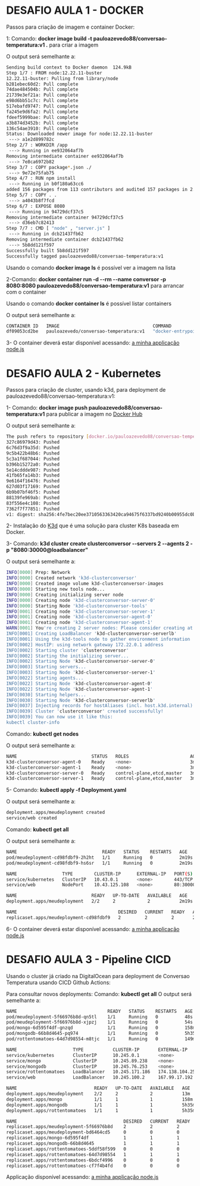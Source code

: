 <h1> DESAFIO AULA 1 - DOCKER </h1>

<p></p>
Passos para criação de imagem e container Docker:
<p></p>
1: Comando: <b>docker image build -t pauloazevedo88/conversao-temperatura:v1 .</b> para criar a imagem

O output será semelhante a:
```bash
Sending build context to Docker daemon  124.9kB
Step 1/7 : FROM node:12.22.11-buster
12.22.11-buster: Pulling from library/node
b281ebec60d2: Pull complete
74dae484504b: Pull complete
21739e3ef21a: Pull complete
e98d6bb51c7c: Pull complete
517ebafd9747: Pull complete
fa245e9d6fa2: Pull complete
fdeef5999bae: Pull complete
a3b874d3452b: Pull complete
136c54ae3910: Pull complete
Status: Downloaded newer image for node:12.22.11-buster
 ---> a1e2d899782c
Step 2/7 : WORKDIR /app
 ---> Running in ee932064af7b
Removing intermediate container ee932064af7b
 ---> 7e8ca6972b82
Step 3/7 : COPY package*.json ./
 ---> 9e72e75fab75
Step 4/7 : RUN npm install
 ---> Running in b0f180a63cc6
added 156 packages from 113 contributors and audited 157 packages in 2.93s
Step 5/7 : COPY . .
 ---> a4043b8f7fcd
Step 6/7 : EXPOSE 8080
 ---> Running in 94729dcf37c5
Removing intermediate container 94729dcf37c5
 ---> d36eb7c82413
Step 7/7 : CMD [ "node" , "server.js" ]
 ---> Running in dcb21437fb62
Removing intermediate container dcb21437fb62
 ---> 5b8dd121f597
Successfully built 5b8dd121f597
Successfully tagged pauloazevedo88/conversao-temperatura:v1
```

Usando o comando <b>docker image ls</b> é possível ver a imagem na lista

2-Comando: <b>docker container run -d --rm --name conversor -p 8080:8080 pauloazevedo88/conversao-temperatura:v1</b> para arrancar com o container

Usando o comando <b>docker container ls</b> é possível listar containers

O output será semelhante a:
```bash
CONTAINER ID   IMAGE                                   COMMAND                  CREATED          STATUS         PORTS                                       NAMES
df09053cd2be   pauloazevedo/conversao-temperatura:v1   "docker-entrypoint.s…"   10 seconds ago   Up 9 seconds   0.0.0.0:8080->8080/tcp, :::8080->8080/tcp   conversor
```

3- O container deverá estar disponível acessando: <a href="http://localhost:8080">a minha applicação node.js</a>

<h1> DESAFIO AULA 2 - Kubernetes </h1>

<p></p>
Passos para criação de cluster, usando k3d, para deployment de pauloazevedo88/conversao-temperatura:v1:
<p></p>

1- Comando: <b>docker image push pauloazevedo88/conversao-temperatura:v1</b> para publicar a imagem no <a href="https://hub.docker.com/">Docker Hub</a>

O output será semelhante a:
```bash
The push refers to repository [docker.io/pauloazevedo88/conversao-temperatura]
327c86979d43: Pushed
6c76d3f9a35d: Pushed
9c5b422b48b6: Pushed
5c3a1f687044: Pushed
b396b15272a0: Pushed
5e14cddde987: Pushed
41fb65fa14b3: Pushed
9e6164f16476: Pushed
627d03f17169: Pushed
6b9b07bf46f5: Pushed
88139fe969ab: Pushed
83f556e4c108: Pushed
7362f7f77851: Pushed
v1: digest: sha256:4fe7bec20ee3710563363420ca94675f6337bd9240b00955dc0b0322c6f0620d size: 3051
```

2- Instalação do <a href="https://k3d.io/">K3d</a> que é uma solução para cluster K8s baseada em Docker.

3- Comando: <b>k3d cluster create clusterconversor --servers 2 --agents 2 -p "8080:30000@loadbalancer"</b>

O output será semelhante a:
```bash
INFO[0000] Prep: Network
INFO[0000] Created network 'k3d-clusterconversor'
INFO[0000] Created image volume k3d-clusterconversor-images
INFO[0000] Starting new tools node...
INFO[0000] Creating initializing server node
INFO[0000] Creating node 'k3d-clusterconversor-server-0'
INFO[0000] Starting Node 'k3d-clusterconversor-tools'
INFO[0001] Creating node 'k3d-clusterconversor-server-1'
INFO[0001] Creating node 'k3d-clusterconversor-agent-0'
INFO[0001] Creating node 'k3d-clusterconversor-agent-1'
WARN[0001] You're creating 2 server nodes: Please consider creating at least 3 to achieve etcd quorum & fault tolerance
INFO[0001] Creating LoadBalancer 'k3d-clusterconversor-serverlb'
INFO[0001] Using the k3d-tools node to gather environment information
INFO[0002] HostIP: using network gateway 172.22.0.1 address
INFO[0002] Starting cluster 'clusterconversor'
INFO[0002] Starting the initializing server...
INFO[0002] Starting Node 'k3d-clusterconversor-server-0'
INFO[0003] Starting servers...
INFO[0003] Starting Node 'k3d-clusterconversor-server-1'
INFO[0022] Starting agents...
INFO[0022] Starting Node 'k3d-clusterconversor-agent-0'
INFO[0022] Starting Node 'k3d-clusterconversor-agent-1'
INFO[0030] Starting helpers...
INFO[0030] Starting Node 'k3d-clusterconversor-serverlb'
INFO[0037] Injecting records for hostAliases (incl. host.k3d.internal) and for 5 network members into CoreDNS configmap...
INFO[0039] Cluster 'clusterconversor' created successfully!
INFO[0039] You can now use it like this:
kubectl cluster-info
```

Comando: <b>kubectl get nodes</b>

O output será semelhante a:
```bash
NAME                            STATUS   ROLES                       AGE     VERSION
k3d-clusterconversor-agent-0    Ready    <none>                      3m38s   v1.22.7+k3s1
k3d-clusterconversor-agent-1    Ready    <none>                      3m38s   v1.22.7+k3s1
k3d-clusterconversor-server-0   Ready    control-plane,etcd,master   3m54s   v1.22.7+k3s1
k3d-clusterconversor-server-1   Ready    control-plane,etcd,master   3m42s   v1.22.7+k3s1
```

5- Comando: <b>kubectl apply -f Deployment.yaml</b>

O output será semelhante a:
```bash
deployment.apps/meudeployment created
service/web created
```

Comando: <b>kubectl get all</b>

O output será semelhante a:
```bash
NAME                                READY   STATUS    RESTARTS   AGE
pod/meudeployment-cd98fdbf9-2h2ht   1/1     Running   0          2m19s
pod/meudeployment-cd98fdbf9-hs6sr   1/1     Running   0          2m19s

NAME                 TYPE        CLUSTER-IP      EXTERNAL-IP   PORT(S)        AGE
service/kubernetes   ClusterIP   10.43.0.1       <none>        443/TCP        8m25s
service/web          NodePort    10.43.125.108   <none>        80:30000/TCP   2m19s

NAME                            READY   UP-TO-DATE   AVAILABLE   AGE
deployment.apps/meudeployment   2/2     2            2           2m19s

NAME                                      DESIRED   CURRENT   READY   AGE
replicaset.apps/meudeployment-cd98fdbf9   2         2         2       2m19s
```

6- O container deverá estar disponível acessando: <a href="http://localhost:8080">a minha applicação node.js</a>

<h1> DESAFIO AULA 3 - Pipeline CICD </h1>

<p></p>
Usando o cluster já criado na DigitalOcean para deployment de Conversao Temperatura usando CICD Github Actions:
<p></p>

Para consultar novos deployments: Comando: <b>kubectl get all</b>
O output será semelhante a:
```bash
NAME                                  READY   STATUS    RESTARTS   AGE
pod/meudeployment-5f66976b8d-qn5tl    1/1     Running   0          48s
pod/meudeployment-5f66976b8d-xjpzj    1/1     Running   0          54s
pod/mongo-6d595f4df-gnzqd             1/1     Running   0          158m
pod/mongodb-66b8d4645-pq974           1/1     Running   0          5h35m
pod/rottentomatoes-64d7d98554-m8tjc   1/1     Running   0          149m

NAME                     TYPE           CLUSTER-IP       EXTERNAL-IP       PORT(S)        AGE
service/kubernetes       ClusterIP      10.245.0.1       <none>            443/TCP        6h15m
service/mongo            ClusterIP      10.245.89.238    <none>            27017/TCP      158m
service/mongodb          ClusterIP      10.245.76.253    <none>            27017/TCP      5h35m
service/rottentomatoes   LoadBalancer   10.245.171.186   174.138.104.251   80:30000/TCP   5h35m
service/web              LoadBalancer   10.245.100.2     167.99.17.192     80:31555/TCP   13m

NAME                             READY   UP-TO-DATE   AVAILABLE   AGE
deployment.apps/meudeployment    2/2     2            2           13m
deployment.apps/mongo            1/1     1            1           158m
deployment.apps/mongodb          1/1     1            1           5h35m
deployment.apps/rottentomatoes   1/1     1            1           5h35m

NAME                                        DESIRED   CURRENT   READY   AGE
replicaset.apps/meudeployment-5f66976b8d    2         2         2       55s
replicaset.apps/meudeployment-bd6464cd5     0         0         0       13m
replicaset.apps/mongo-6d595f4df             1         1         1       158m
replicaset.apps/mongodb-66b8d4645           1         1         1       5h35m
replicaset.apps/rottentomatoes-5ddf58f599   0         0         0       158m
replicaset.apps/rottentomatoes-64d7d98554   1         1         1       149m
replicaset.apps/rottentomatoes-6bdcf4996    0         0         0       164m
replicaset.apps/rottentomatoes-cf7f4b4fd    0         0         0       5h35m
```

Applicação disponível acessando: <a href="http://167.99.17.192/">a minha applicação node.js</a>
